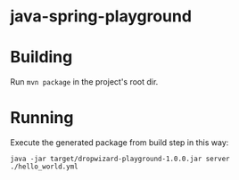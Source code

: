 # java-spring-playground

# Building

Run `mvn package` in the project's root dir.

# Running 

Execute the generated package from build step in this way:

```shell script
java -jar target/dropwizard-playground-1.0.0.jar server ./hello_world.yml
```